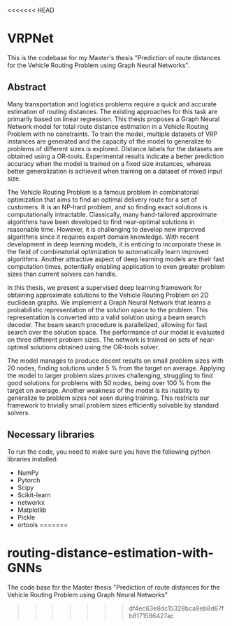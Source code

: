 <<<<<<< HEAD
# VRPNet

This is the codebase for my Master's thesis "Prediction of route distances for the Vehicle Routing Problem using Graph Neural Networks".

## Abstract

Many transportation and logistics problems require a quick and accurate estimation of routing distances. The existing approaches for this task are primarily based on linear regression. This thesis proposes a Graph Neural Network model for total route distance estimation in a Vehicle Routing Problem with no constraints. To train the model, multiple datasets of VRP instances are generated and the capacity of the model to generalize to problems of different sizes is explored. Distance labels for the datasets are obtained using a OR-tools. Experimental results indicate a better prediction accuracy when the model is trained on a fixed size instances, whereas better generalization is achieved when training on a dataset of mixed input size.



The Vehicle Routing Problem is a famous problem in combinatorial optimization that aims to find an optimal delivery route for a set of customers. It is an NP-hard problem, and so finding exact solutions is computationally intractable. Classically, many hand-tailored approximate algorithms have been developed to find near-optimal solutions in reasonable time. However, it is challenging to develop new improved algorithms since it requires expert domain knowledge. With recent development in deep learning models, it is enticing to incorporate these in the field of combinatorial optimization to automatically learn improved algorithms. Another attractive aspect of deep learning models are their fast computation times, potentially enabling application to even greater problem sizes than current solvers can handle.

In this thesis, we present a supervised deep learning framework for obtaining approximate solutions to the Vehicle Routing Problem on 2D euclidean graphs. We implement a Graph Neural Network that learns a probabilistic representation of the solution space to the problem. This representation is converted into a valid solution using a beam search decoder. The beam search procedure is parallelized, allowing for fast search over the solution space. The performance of our model is evaluated on three different problem sizes. The network is trained on sets of near-optimal solutions obtained using the OR-tools solver.

The model manages to produce decent results on small problem sizes with 20 nodes, finding solutions under 5 \% from the target on average. Applying the model to larger problem sizes proves challenging, struggling to find good solutions for problems with 50 nodes, being over 100 \% from the target on average. Another weakness of the model is its inability to generalize to problem sizes not seen during training. This restricts our framework to trivially small problem sizes efficiently solvable by standard solvers.

## Necessary libraries

To run the code, you need to make sure you have the following python libraries installed:

* NumPy
* Pytorch
* Scipy
* Scikit-learn
* networkx
* Matplotlib
* Pickle
* ortools
=======
# routing-distance-estimation-with-GNNs
The code base for the Master thesis "Prediction of route distances for the Vehicle Routing Problem using Graph Neural Networks"
>>>>>>> df4ec63e8dc15328bca9eb8d67fb8171586427ac
